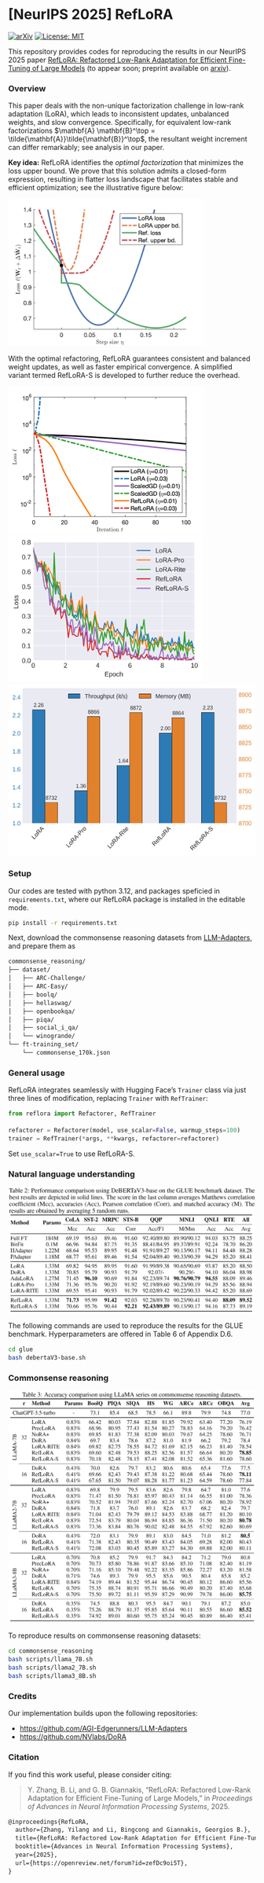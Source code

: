 # [NeurIPS 2025] RefLoRA
[![arXiv](https://img.shields.io/badge/arXiv-2505.18877-b31b1b.svg)](https://arxiv.org/abs/2505.18877) [![License: MIT](https://img.shields.io/badge/License-MIT-yellow.svg)](./LICENSE)

This repository provides codes for reproducing the results in our NeurIPS 2025 paper [RefLoRA: Refactored Low-Rank Adaptation for Efficient Fine-Tuning of Large Models](https://arxiv.org/pdf/2505.18877) (to appear soon; preprint available on [arxiv](https://arxiv.org/pdf/2505.18877)). 

### Overview

This paper deals with the non-unique factorization challenge in low-rank adaptation (LoRA), which leads to inconsistent updates, unbalanced weights, and slow convergence. Specifically, for equivalent low-rank factorizations $\mathbf{A} \mathbf{B}^\top = \tilde{\mathbf{A}}\tilde{\mathbf{B}}^\top$, the resultant weight increment can differ remarkably; see analysis in our paper. 

**Key idea:** RefLoRA identifies the *optimal factorization* that minimizes the loss upper bound. We prove that this solution admits a closed-form expression, resulting in flatter loss landscape that facilitates stable and efficient optimization; see the illustrative figure below:

<img src="assets/upper_bounds.png" alt="upper bounds" width=400 />

With the optimal refactoring, RefLoRA guarantees consistent and balanced weight updates, as well as faster empirical convergence. A simplified variant termed RefLoRA-S is developed to further reduce the overhead.

<p float="left">
    <img src="assets/MF-loss.png" alt="matrix factorization" height=300 />
    <img src="assets/loss-epoch.png" alt="glue" height=300 />
    <img src="assets/overhead.png" alt="overheads" height=350 />
</p>


### Setup

Our codes are tested with python 3.12, and packages speficied in `requirements.txt`, where our RefLoRA package is installed in the editable mode. 

```bash
pip install -r requirements.txt
```

Next, download the commonsense reasoning datasets from [LLM-Adapters](https://github.com/AGI-Edgerunners/LLM-Adapters), and prepare them as
```bash
commonsense_reasoning/
├── dataset/
│   ├── ARC-Challenge/
│   ├── ARC-Easy/
│   ├── boolq/
│   ├── hellaswag/
│   ├── openbookqa/
│   ├── piqa/
│   ├── social_i_qa/
│   └── winogrande/
└── ft-training_set/
    └── commonsense_170k.json

```

### General usage
RefLoRA integrates seamlessly with Hugging Face’s `Trainer` class via just three lines of modification, replacing `Trainer` with `RefTrainer`:
```python
from reflora import Refactorer, RefTrainer

refactorer = Refactorer(model, use_scalar=False, warmup_steps=100)
trainer = RefTrainer(*args, **kwargs, refactorer=refactorer)
```

Set `use_scalar=True` to use RefLoRA-S. 

### Natural language understanding

![GLUE](assets/tab-glue.png)


The following commands are used to reproduce the results for the GLUE benchmark. Hyperparameters are offered in Table 6 of Appendix D.6. 

```bash
cd glue
bash debertaV3-base.sh
```

### Commonsense reasoning

![GLUE](assets/tab-common.png)

To reproduce results on commonsense reasoning datasets:

```bash
cd commonsense_reasoning
bash scripts/llama_7B.sh
bash scripts/llama2_7B.sh
bash scripts/llama3_8B.sh
```

### Credits
Our implementation builds upon the following repositories:

- https://github.com/AGI-Edgerunners/LLM-Adapters
- https://github.com/NVlabs/DoRA

### Citation
If you find this work useful, please consider citing:
> Y. Zhang, B. Li, and G. B. Giannakis, “RefLoRA: Refactored Low-Rank Adaptation for Efficient Fine-Tuning of Large Models,” in *Proceedings of Advances in Neural Information Processing Systems*, 2025. 

```tex
@inproceedings{RefLoRA, 
  author={Zhang, Yilang and Li, Bingcong and Giannakis, Georgios B.}, 
  title={RefLoRA: Refactored Low-Rank Adaptation for Efficient Fine-Tuning of Large Models}, 
  booktitle={Advances in Neural Information Processing Systems}, 
  year={2025}, 
  url={https://openreview.net/forum?id=zefDc9oi5T},
}
```
